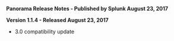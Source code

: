 **Panorama Release Notes - Published by Splunk August 23, 2017**


**Version 1.1.4 - Released August 23, 2017**

* 3.0 compatibility update
